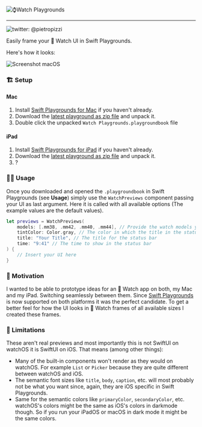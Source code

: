 ![⌚Watch Playgrounds](https://user-images.githubusercontent.com/410305/81161304-a8984900-8f8b-11ea-9650-c146be1492e9.png)

---

![twitter: @pietropizzi](https://img.shields.io/badge/twitter-%40pietropizzi-blue)

Easily frame your  Watch UI in Swift Playgrounds.

Here's how it looks:

![Screenshot macOS](https://user-images.githubusercontent.com/410305/81155315-19883280-8f85-11ea-801a-6d49b94a61e7.png)

### 🏗 Setup

#### Mac

1. Install [Swift Playgrounds for Mac](https://apps.apple.com/app/id1496833156) if you haven't already.
1. Download the [latest playground as zip file](https://github.com/pietropizzi/WatchPlaygrounds/blob/master/playground/Watch%20Playgrounds.playgroundbook.zip?raw=true) and unpack it.
1. Double click the unpacked `Watch Playgrounds.playgroundbook` file

#### iPad

1. Install [Swift Playgrounds for iPad](https://apps.apple.com/app/id908519492) if you haven't already.
1. Download the [latest playground as zip file](https://github.com/pietropizzi/WatchPlaygrounds/blob/master/playground/Watch%20Playgrounds.playgroundbook.zip?raw=true) and unpack it.
1. ?

### 👩‍💻 Usage

Once you downloaded and opened the `.playgroundbook` in Swift Playgrounds (see **Usage**) simply use the `WatchPreviews` component passing your UI as last argument. Here it is called with all available options (The example values are the default values).


```swift
let previews = WatchPreviews(
    models: [.mm38, .mm42, .mm40, .mm44], // Provide the watch models you want to see the previews for.
    tintColor: Color.gray, // The color in which the title in the status bar will be rendered
    title: "Your Title", // The title for the status bar
    time: "9:41" // The time to show in the status bar
) {
    // Insert your UI here
}
```

### 💖 Motivation

I wanted to be able to prototype ideas for an  Watch app on both, my Mac and my iPad. Switching seamlessly between them. Since [Swift Playgrounds](https://www.apple.com/swift/playgrounds/) is now supported on both platforms it was the perfect candidate. To get a better feel for how the UI looks in  Watch frames of all available sizes I created these frames.

### 🚧 Limitations

These aren't real previews and most importantly this is not SwiftUI on watchOS it is SwiftUI on iOS. That means (among other things):

* Many of the built-in components won't render as they would on watchOS. For example `List` or `Picker` because they are quite different between watchOS and iOS.
* The semantic font sizes like `title`, `body`, `caption`, etc. will most probably not be what you want since, again, they are iOS specific in Swift Playgrounds.
* Same for the semantic colors like `primaryColor`, `secondaryColor`, etc. watchOS's colors might be the same as iOS's colors in darkmode though. So if you run your iPadOS or macOS in dark mode it might be the same colors.

